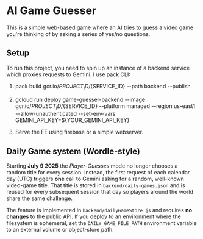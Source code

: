 # AI Game Guesser

This is a simple web-based game where an AI tries to guess a video game you're thinking of by asking a series of yes/no questions.

## Setup

To run this project, you need to spin up an instance of a backend service which proxies requests to Gemini. I use pack CLI:

1. pack build gcr.io/${PROJECT_ID}/${SERVICE_ID} --path backend --publish

2. gcloud run deploy game-guesser-backend --image gcr.io/${PROJECT_ID}/${SERVICE_ID} --platform managed --region us-east1 --allow-unauthenticated --set-env-vars GEMINI_API_KEY=${YOUR_GEMINI_API_KEY}

3. Serve the FE using firebase or a simple webserver.

## Daily Game system (Wordle-style)

Starting **July 9 2025** the *Player-Guesses* mode no longer chooses a random title for every session. Instead, the first request of each calendar day (UTC) triggers **one** call to Gemini asking for a random, well-known video-game title. That title is stored in `backend/daily-games.json` and is reused for every subsequent session that day so players around the world share the same challenge.

The feature is implemented in `backend/dailyGameStore.js` and requires **no changes** to the public API. If you deploy to an environment where the filesystem is ephemeral, set the `DAILY_GAME_FILE_PATH` environment variable to an external volume or object-store path.
